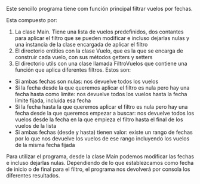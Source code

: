 Este sencillo programa tiene com función principal filtrar vuelos por fechas.

Esta compuesto por:
1. La clase Main. Tiene una lista de vuelos predefinidos, dos contantes para aplicar el filtro que se pueden modificar e incluso dejarlas nulas y una instancia de la clase encargada de aplicar el filtro
2. El directorio entities con la clase Vuelo, que es la que se encarga de construir cada vuelo, con sus métodos getters y setters
3. El directorio utils con una clase llamada FiltroVuelos que contiene una función que aplica diferentes filtros. Estos son:

- Si ambas fechas son nulas: nos devuelve todos los vuelos
- Si la fecha desde la que queremos aplicar el filtro es nula pero hay una fecha hasta como límite: nos devuelve todos los vuelos hasta la fecha límite fijada, incluida esa fecha 
- Si la fecha hasta la que queremos aplicar el filtro es nula pero hay una fecha desde la que queremos empezar a buscar: nos devuelve todos los vuelos desde la fecha en la que empieza el filtro hasta el final de los vuelos de la lista 
- Si ambas fechas (desde y hasta) tienen valor: existe un rango de fechas por lo que nos devuelve los vuelos de ese rango incluyendo los vuelos de la misma fecha fijada

Para utilizar el programa, desde la clase Main podemos modificar las fechas e incluso dejarlas nulas. Dependiendo de lo que establezcamos como fecha de inicio o de final para el filtro, el programa nos devolverá por consola los diferentes resultados.